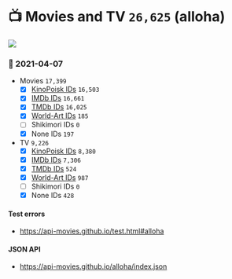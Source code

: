 # :tv: Movies and TV `26,625` (alloha)

<a href="https://API-Movies.github.io"><img src="https://API-Movies.github.io/banner.png?cache"></a>

### :date: 2021-04-07
- Movies `17,399`
  - [x] <a href="https://API-Movies.github.io/alloha/movie_kinopoisk_ids.json">KinoPoisk IDs</a> `16,503`
  - [x] <a href="https://API-Movies.github.io/alloha/movie_imdb_ids.json">IMDb IDs</a> `16,661`
  - [x] <a href="https://API-Movies.github.io/alloha/movie_tmdb_ids.json">TMDb IDs</a> `16,025`
  - [x] <a href="https://API-Movies.github.io/alloha/movie_world_art_ids.json">World-Art IDs</a> `185`
  - [ ] Shikimori IDs `0`
  - [x] None IDs `197`
- TV `9,226`
  - [x] <a href="https://API-Movies.github.io/alloha/tv_kinopoisk_ids.json">KinoPoisk IDs</a> `8,380`
  - [x] <a href="https://API-Movies.github.io/alloha/tv_imdb_ids.json">IMDb IDs</a> `7,306`
  - [x] <a href="https://API-Movies.github.io/alloha/tv_tmdb_ids.json">TMDb IDs</a> `524`
  - [x] <a href="https://API-Movies.github.io/alloha/tv_world_art_ids.json">World-Art IDs</a> `987`
  - [ ] Shikimori IDs `0`
  - [x] None IDs `428`
#### Test errors
- <a href='https://api-movies.github.io/test.html#alloha'>https://api-movies.github.io/test.html#alloha</a>
#### JSON API
- <a href='https://api-movies.github.io/alloha/index.json'>https://api-movies.github.io/alloha/index.json</a>
